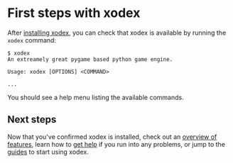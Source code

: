 # First steps with xodex

After [installing xodex](./installation.md), you can check that xodex is available by running the `xodex`
command:

```console
$ xodex
An extreamely great pygame based python game engine.

Usage: xodex [OPTIONS] <COMMAND>

...
```

You should see a help menu listing the available commands.

## Next steps

Now that you've confirmed xodex is installed, check out an [overview of features](./features.md), learn
how to [get help](./help.md) if you run into any problems, or jump to the
[guides](../guides/index.md) to start using xodex.
